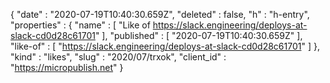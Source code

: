 {
  "date" : "2020-07-19T10:40:30.659Z",
  "deleted" : false,
  "h" : "h-entry",
  "properties" : {
    "name" : [ "Like of https://slack.engineering/deploys-at-slack-cd0d28c61701" ],
    "published" : [ "2020-07-19T10:40:30.659Z" ],
    "like-of" : [ "https://slack.engineering/deploys-at-slack-cd0d28c61701" ]
  },
  "kind" : "likes",
  "slug" : "2020/07/trxok",
  "client_id" : "https://micropublish.net"
}
